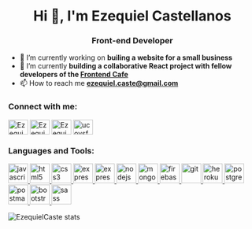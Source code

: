 <h1 align="center">Hi 👋, I'm Ezequiel Castellanos</h1>
<h3 align="center"><strong>Front-end Developer</strong></h3>

- 🌱 I’m currently working on **builing a website for a small business**
- 🎨 I’m currently **building a collaborative React project with fellow developers of the [Frontend Cafe](https://github.com/frontendcafe/cmyk-tiger)**
- 📫 How to reach me **ezequiel.caste@gmail.com**

<h3 align="left">Connect with me:</h3>
<p align="left">
<a href="https://twitter.com/Ezequiel_Caste" target="blank"><img align="center" src="https://cdn.jsdelivr.net/npm/simple-icons@3.0.1/icons/twitter.svg" alt="Ezequiel_Caste" height="30" width="40" /></a>
<a href="https://www.linkedin.com/in/ezequiel-castellanos-a9ab6b1b8/" target="blank"><img align="center" src="https://cdn.jsdelivr.net/npm/simple-icons@3.0.1/icons/linkedin.svg" alt="Ezequiel_Caste" height="30" width="40" /></a>
<a href="https://codesandbox.io/u/EzequielCaste" target="blank"><img align="center" src="https://cdn.jsdelivr.net/npm/simple-icons@3.0.1/icons/codesandbox.svg" alt="Ezequiel_Caste" height="30" width="40" /></a>
<a href="https://codepen.io/ezequiel_" target="blank"><img align="center" src="https://cdn.jsdelivr.net/npm/simple-icons@3.0.1/icons/codepen.svg" alt="ucoysfcqbo-idiakk4emxtra" height="30" width="40" /></a>
</p>

<h3 align="left">Languages and Tools:</h3>
<p align="left"> 

<a href="https://developer.mozilla.org/en-US/docs/Web/JavaScript" target="_blank"> <img src="https://devicons.github.io/devicon/devicon.git/icons/javascript/javascript-original.svg" alt="javascript" width="40" height="40"/> </a> 
<a href="https://www.w3.org/html/" target="_blank"> <img src="https://devicons.github.io/devicon/devicon.git/icons/html5/html5-original-wordmark.svg" alt="html5" width="40" height="40"/> </a> <a href="https://www.w3schools.com/css/" target="_blank"> <img src="https://devicons.github.io/devicon/devicon.git/icons/css3/css3-original-wordmark.svg" alt="css3" width="40" height="40"/> </a> <a href="https://reactjs.org/" target="_blank"> <img src="https://devicons.github.io/devicon/devicon.git/icons/react/react-original.svg" alt="express" width="40" height="40"/> </a> <a href="https://expressjs.com" target="_blank"> <img src="https://devicons.github.io/devicon/devicon.git/icons/express/express-original-wordmark.svg" alt="express" width="40" height="40"/> </a> <a href="https://nodejs.org" target="_blank"> <img src="https://devicons.github.io/devicon/devicon.git/icons/nodejs/nodejs-original-wordmark.svg" alt="nodejs" width="40" height="40"/> </a>  <a href="https://www.mongodb.com/" target="_blank"> <img src="https://devicons.github.io/devicon/devicon.git/icons/mongodb/mongodb-original-wordmark.svg" alt="mongodb" width="40" height="40"/> </a> <a href="https://firebase.google.com/" target="_blank"> <img src="https://www.vectorlogo.zone/logos/firebase/firebase-icon.svg" alt="firebase" width="40" height="40"/> </a> <a href="https://git-scm.com/" target="_blank"> <img src="https://www.vectorlogo.zone/logos/git-scm/git-scm-icon.svg" alt="git" width="40" height="40"/> </a> <a href="https://heroku.com" target="_blank"> <img src="https://www.vectorlogo.zone/logos/heroku/heroku-icon.svg" alt="heroku" width="40" height="40"/> </a> <a href="https://www.postgresql.org" target="_blank"> <img src="https://devicons.github.io/devicon/devicon.git/icons/postgresql/postgresql-original-wordmark.svg" alt="postgresql" width="40" height="40"/> </a> <a href="https://postman.com" target="_blank"> <img src="https://www.vectorlogo.zone/logos/getpostman/getpostman-icon.svg" alt="postman" width="40" height="40"/> </a> <a href="https://getbootstrap.com" target="_blank"> <img src="https://devicons.github.io/devicon/devicon.git/icons/bootstrap/bootstrap-plain.svg" alt="bootstrap" width="40" height="40"/> </a> <a href="https://sass-lang.com" target="_blank"> <img src="https://devicons.github.io/devicon/devicon.git/icons/sass/sass-original.svg" alt="sass" width="40" height="40"/> </a> 

</p>

![EzequielCaste stats](https://github-readme-stats.vercel.app/api?username=ezequielcaste&show_icons=true&theme=radical)
